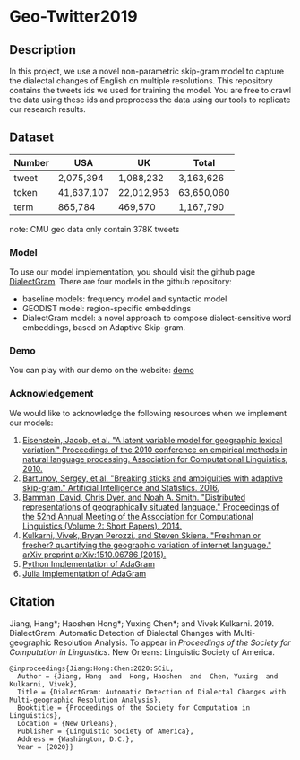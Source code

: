 # Geo-Twitter2019

## Description

In this project, we use a novel non-parametric skip-gram model to capture the dialectal changes of English on multiple resolutions. This repository contains the tweets ids we used for training the model. You are free to crawl the data using these ids and preprocess the data using our tools to replicate our research results. 

## Dataset

| Number 	| USA 	| UK 	| Total 	|
|--------	|------------	|------------	|------------	|
| tweet 	| 2,075,394 	| 1,088,232 	| 3,163,626 	|
| token 	| 41,637,107 	| 22,012,953 	| 63,650,060 	|
| term 	| 865,784 	| 469,570 	| 1,167,790 	|

note: CMU geo data only contain 378K tweets

### Model

To use our model implementation, you should visit the github page [DialectGram](https://github.com/yuxingch/DialectGram). There are four models in the github repository:
  - baseline models: frequency model and syntactic model
  - GEODIST model: region-specific embeddings
  - DialectGram model: a novel approach to compose dialect-sensitive word embeddings, based on Adaptive Skip-gram.

### Demo

You can play with our demo on the website: [demo](./demo/main.html)

  
### Acknowledgement

We would like to acknowledge the following resources when we implement our models:

1. [Eisenstein, Jacob, et al. "A latent variable model for geographic lexical variation." Proceedings of the 2010 conference on empirical methods in natural language processing. Association for Computational Linguistics, 2010.](http://www.cs.cmu.edu/~nasmith/papers/eisenstein+oconnor+smith+xing.emnlp10.pdf)
2. [Bartunov, Sergey, et al. "Breaking sticks and ambiguities with adaptive skip-gram." Artificial Intelligence and Statistics. 2016.](https://arxiv.org/pdf/1502.07257.pdf)
3. [Bamman, David, Chris Dyer, and Noah A. Smith. "Distributed representations of geographically situated language." Proceedings of the 52nd Annual Meeting of the Association for Computational Linguistics (Volume 2: Short Papers). 2014.](http://acl2014.org/acl2014/P14-2/pdf/P14-2134.pdf)
4. [Kulkarni, Vivek, Bryan Perozzi, and Steven Skiena. "Freshman or fresher? quantifying the geographic variation of internet language." arXiv preprint arXiv:1510.06786 (2015).](https://arxiv.org/pdf/1510.06786.pdf)
5. [Python Implementation of AdaGram](https://github.com/lopuhin/python-adagram)
6. [Julia Implementation of AdaGram](https://github.com/sbos/AdaGram.jl)


## Citation
Jiang, Hang*; Haoshen Hong*; Yuxing Chen*; and Vivek Kulkarni. 2019. DialectGram: Automatic Detection of Dialectal Changes with Multi-geographic Resolution Analysis. To appear in *Proceedings of the Society for Computation in Linguistics*. New Orleans: Linguistic Society of America. 

```
@inproceedings{Jiang:Hong:Chen:2020:SCiL,
  Author = {Jiang, Hang  and  Hong, Haoshen  and  Chen, Yuxing  and  Kulkarni, Vivek},
  Title = {DialectGram: Automatic Detection of Dialectal Changes with Multi-geographic Resolution Analysis},
  Booktitle = {Proceedings of the Society for Computation in Linguistics},
  Location = {New Orleans},
  Publisher = {Linguistic Society of America},
  Address = {Washington, D.C.},
  Year = {2020}}
```











